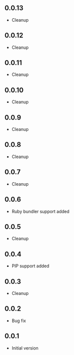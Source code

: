 ## 0.0.13

-   Cleanup

## 0.0.12

-   Cleanup

## 0.0.11

-   Cleanup

## 0.0.10

-   Cleanup

## 0.0.9

-   Cleanup

## 0.0.8

-   Cleanup

## 0.0.7

-   Cleanup

## 0.0.6

-   Ruby bundler support added

## 0.0.5

-   Cleanup

## 0.0.4

-   PIP support added

## 0.0.3

-   Cleanup

## 0.0.2

-   Bug fix

## 0.0.1

-   Initial version
